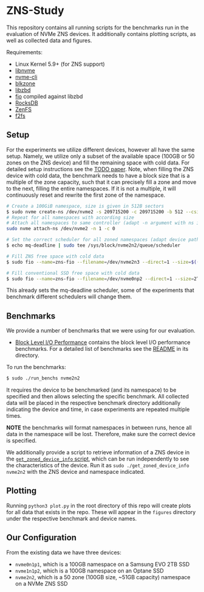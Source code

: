 # ZNS-Study

This repository contains all running scripts for the benchmarks run in the evaluation of NVMe ZNS devices. It additionally contains plotting scripts, as well as collected data and figures.

Requirements:

- Linux Kernel 5.9+ (for ZNS support)
- [libnvme](https://github.com/linux-nvme/libnvme)
- [nvme-cli](https://github.com/linux-nvme/nvme-cli)
- [blkzone](https://github.com/util-linux/util-linux)
- [libzbd](https://github.com/westerndigitalcorporation/libzbd)
- [fio](https://github.com/axboe/fio) compiled against libzbd
- [RocksDB](https://github.com/facebook/rocksdb)
- [ZenFS](https://github.com/westerndigitalcorporation/zenfs)
- [f2fs](https://git.kernel.org/pub/scm/linux/kernel/git/jaegeuk/f2fs-tools.git)

## Setup

For the experiments we utilize different devices, however all have the same setup. Namely, we utilize only a subset of the available space (100GB or 50 zones on the ZNS device) and fill the remaining space with cold data. For detailed setup instructions see the [TODO paper](). Note, when filling the ZNS device with cold data, the benchmark needs to have a block size that is a multiple of the zone capacity, such that it can precisely fill a zone and move to the next, filling the entire namespaces. If it is not a multiple, it will continuously reset and rewrite the first zone of the namespace.

```bash
# Create a 100GiB namespace, size is given in 512B sectors
$ sudo nvme create-ns /dev/nvme2 -s 209715200 -c 209715200 -b 512 --csi=2
# Repeat for all namespaces with according size
# Attach all namespaces to same controller (adapt -n argument with ns id)
sudo nvme attach-ns /dev/nvme2 -n 1 -c 0

# Set the correct scheduler for all zoned namespaces (adapt device path for each ns)
$ echo mq-deadline | sudo tee /sys/block/nvme2n2/queue/scheduler

# Fill ZNS free space with cold data
$ sudo fio --name=zns-fio --filename=/dev/nvme2n3 --direct=1 --size=$((4194304*512*`cat /sys/block/nvme2n3/queue/nr_zones`)) --ioengine=libaio --zonemode=zbd --iodepth=8 --rw=write --bs=512K

# Fill conventional SSD free space with cold data
$ sudo fio --name=zns-fio --filename=/dev/nvme0np2 --direct=1 --size=2T --ioengine=libaio --iodepth=8 --rw=write --bs=512K
```

This already sets the mq-deadline scheduler, some of the experiments that benchmark different schedulers will change them.

## Benchmarks

We provide a number of benchmarks that we were using for our evaluation.

- [Block Level I/O Performance](IO_Performance) contains the block level I/O performance benchmarks. For a detailed list of benchmarks see the [README](IO_Performance/README.md) in its directory.

To run the benchmarks:

```bash
$ sudo ./run_benchs nvme2n2
```

It requires the device to be benchmarked (and its namespace) to be specified and then allows selecting the specific benchmark. All collected data will be placed in the respective benchmark directory additionally indicating the device and time, in case experiments are repeated multiple times.

**NOTE** the benchmarks will format namespaces in between runs, hence all data in the namespace will be lost. Therefore, make sure the correct device is specified.

We additionally provide a script to retrieve information of a ZNS device in the [`get_zoned_device_info` script](get_zoned_device_info), which can be run independently to see the characteristics of the device. Run it as `sudo ./get_zoned_device_info nvme2n2` with the ZNS device and namespace indicated.

## Plotting

Running `python3 plot.py` in the root directory of this repo will create plots for all data that exists in the repo. These will appear in the `figures` directory under the respective benchmark and device names.

## Our Configuration

From the existing data we have three devices:

- `nvme0n1p1`, which is a 100GB namespace on a Samsung EVO 2TB SSD
- `nvme1n1p2`, which is a 100GB namespace on an Optane SSD
- `nvme2n2`, which is a 50 zone (100GB size, ~51GB capacity) namespace on a NVMe ZNS SSD
